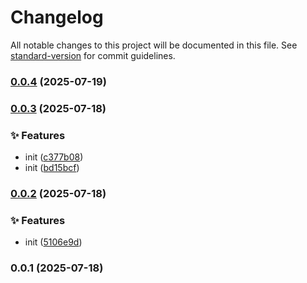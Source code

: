 # Changelog

All notable changes to this project will be documented in this file. See [standard-version](https://github.com/conventional-changelog/standard-version) for commit guidelines.

### [0.0.4](https://github.com/lacymorrow/vscode-if-end-marker/compare/v0.0.3...v0.0.4) (2025-07-19)

### [0.0.3](https://github.com/lacymorrow/vscode-if-end-marker/compare/v0.0.2...v0.0.3) (2025-07-18)


### ✨ Features

* init ([c377b08](https://github.com/lacymorrow/vscode-if-end-marker/commit/c377b0882274d0568c2c0ddcec6355ec044b07ad))
* init ([bd15bcf](https://github.com/lacymorrow/vscode-if-end-marker/commit/bd15bcf5c9bc7b7216dddd13a8100e90be45055e))

### [0.0.2](https://github.com/lacymorrow/vscode-if-end-marker/compare/v0.0.1...v0.0.2) (2025-07-18)


### ✨ Features

* init ([5106e9d](https://github.com/lacymorrow/vscode-if-end-marker/commit/5106e9d453f43fb96d233dfce69a260047f9f873))

### 0.0.1 (2025-07-18)
